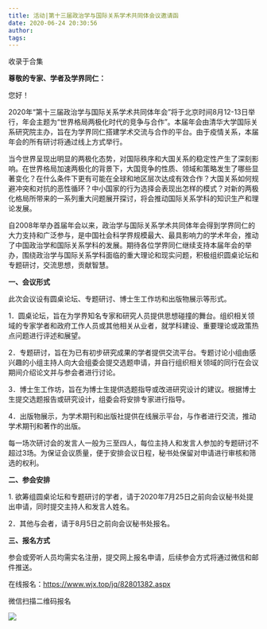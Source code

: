 ```yaml
---
title: 活动|第十三届政治学与国际关系学术共同体会议邀请函
date: 2020-06-24 20:30:56
author: 
tags: 
---
```



收录于合集

  

  

**尊敬的专家、学者及学界同仁：**

您好！

2020年“第十三届政治学与国际关系学术共同体年会”将于北京时间8月12-13日举行，年会主题为“世界格局两极化时代的竞争与合作”。本届年会由清华大学国际关系研究院主办，旨在为学界同仁搭建学术交流与合作的平台。由于疫情关系，本届年会的所有研讨将通过线上方式举行。

  

当今世界呈现出明显的两极化态势，对国际秩序和大国关系的稳定性产生了深刻影响。在世界格局加速两极化的背景下，大国竞争的性质、领域和策略发生了哪些显著变化？在什么条件下更有可能在全球和地区层次达成有效合作？大国关系如何规避冲突和对抗的恶性循环？中小国家的行为选择会表现出怎样的模式？对新的两极化格局所带来的一系列重大问题展开探讨，将会推动国际关系学科的知识生产和理论发展。

  

自2008年举办首届年会以来，政治学与国际关系学术共同体年会得到学界同仁的大力支持和广泛参与，是中国社会科学界规模最大、最具影响力的学术年会，推动了中国政治学和国际关系学科的发展。期待各位学界同仁继续支持本届年会的举办，围绕政治学与国际关系学科面临的重大理论和现实问题，积极组织圆桌论坛和专题研讨，交流思想，贡献智慧。

  
  
  
  

 **一、会议形式**

此次会议设有圆桌论坛、专题研讨、博士生工作坊和出版物展示等形式。

  

1．圆桌论坛，旨在为学界知名专家和研究人员提供思想碰撞的舞台。组织相关领域的专家学者和政府工作人员或其他相关从业者，就学科建设、重要理论或政策热点问题进行评述和展望。

  

2．专题研讨，旨在为已有初步研究成果的学者提供交流平台。专题讨论小组由感兴趣的小组主持人向大会组委会提交选题申请，并自行组织相关领域的同行在会议期间介绍论文并与参会者进行讨论。

  

3．博士生工作坊，旨在为博士生提供选题指导或改进研究设计的建议。根据博士生提交选题报告或研究设计，组委会将安排专家进行指导。

  

4．出版物展示，为学术期刊和出版社提供在线展示平台，与作者进行交流，推动学术期刊和著作的出版。

每一场次研讨会的发言人一般为三至四人，每位主持人和发言人参加的专题研讨不超过3场。为保证会议质量，便于安排会议日程，秘书处保留对申请进行审核和筛选的权利。

  
  
  
  

 **二、参会安排**

1\. 欲筹组圆桌论坛和专题研讨的学者，请于2020年7月25日之前向会议秘书处提出申请，同时提交主持人和发言人姓名。

2．其他与会者，请于8月5日之前向会议秘书处报名。

  
  
  
  

 **三、报名方式**

参会或旁听人员均需实名注册，提交网上报名申请，后续参会方式将通过微信和邮件推送。

在线报名：https://www.wjx.top/jq/82801382.aspx

微信扫描二维码报名

![](/images/1993/2.png)

  

